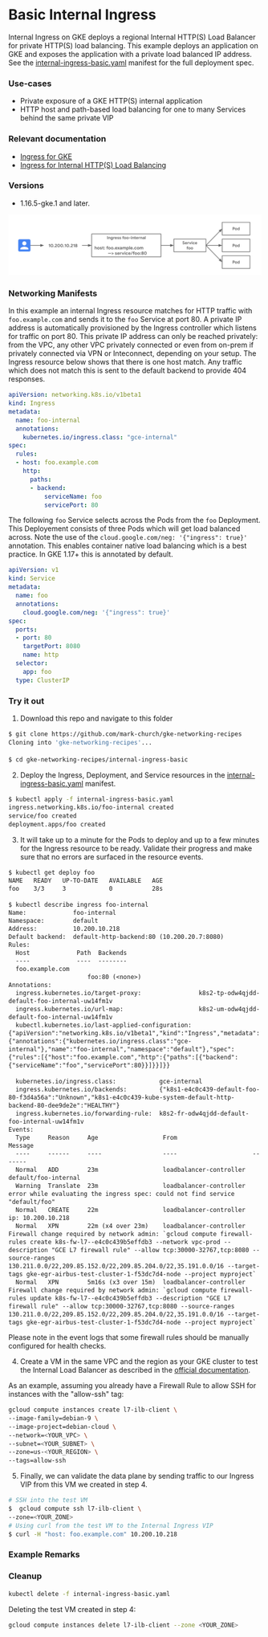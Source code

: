 # Basic Internal Ingress

Internal Ingress on GKE deploys a regional Internal HTTP(S) Load Balancer for private HTTP(S) load balancing. This example deploys an application on GKE and exposes the application with a private load balanced IP address. See the [internal-ingress-basic.yaml](internal-ingress-basic.yaml) manifest for the full deployment spec.

### Use-cases

- Private exposure of a GKE HTTP(S) internal application
- HTTP host and path-based load balancing for one to many Services behind the same private VIP

### Relevant documentation

- [Ingress for GKE](https://cloud.google.com/kubernetes-engine/docs/concepts/ingress)
- [Ingress for Internal HTTP(S) Load Balancing](https://cloud.google.com/kubernetes-engine/docs/concepts/ingress-ilb)

### Versions

- 1.16.5-gke.1 and later.


![basic internal ingress](../../images/internal-ingress-basic.png)

### Networking Manifests

In this example an internal Ingress resource matches for HTTP traffic with `foo.example.com` and sends it to the `foo` Service at port 80. A private IP address is automatically provisioned by the Ingress controller which listens for traffic on port 80. This private IP address can only be reached privately: from the VPC, any other VPC privately connected or even from on-prem if privately connected via VPN or Inteconnect, depending on your setup. The Ingress resource below shows that there is one host match. Any traffic which does not match this is sent to the default backend to provide 404 responses. 


```yaml
apiVersion: networking.k8s.io/v1beta1
kind: Ingress
metadata:
  name: foo-internal
  annotations:
    kubernetes.io/ingress.class: "gce-internal"
spec:
  rules:
  - host: foo.example.com
    http:
      paths:
      - backend:
          serviceName: foo
          servicePort: 80
```

The following `foo` Service selects across the Pods from the `foo` Deployment. This Deployement consists of three Pods which will get load balanced across. Note the use of the `cloud.google.com/neg: '{"ingress": true}'` annotation. This enables container native load balancing which is a best practice. In GKE 1.17+ this is annotated by default.

```yaml
apiVersion: v1
kind: Service
metadata:
  name: foo
  annotations:
    cloud.google.com/neg: '{"ingress": true}'
spec:
  ports:
  - port: 80
    targetPort: 8080
    name: http 
  selector:
    app: foo
  type: ClusterIP
```

### Try it out

1. Download this repo and navigate to this folder

```sh
$ git clone https://github.com/mark-church/gke-networking-recipes
Cloning into 'gke-networking-recipes'...

$ cd gke-networking-recipes/internal-ingress-basic
```

2. Deploy the Ingress, Deployment, and Service resources in the [internal-ingress-basic.yaml](internal-ingress-basic.yaml) manifest.

```sh
$ kubectl apply -f internal-ingress-basic.yaml
ingress.networking.k8s.io/foo-internal created
service/foo created
deployment.apps/foo created

```


3. It will take up to a minute for the Pods to deploy and up to a few minutes for the Ingress resource to be ready. Validate their progress and make sure that no errors are surfaced in the resource events.


```
$ kubectl get deploy foo
NAME   READY   UP-TO-DATE   AVAILABLE   AGE
foo    3/3     3            0           28s

$ kubectl describe ingress foo-internal
Name:             foo-internal
Namespace:        default
Address:          10.200.10.218
Default backend:  default-http-backend:80 (10.200.20.7:8080)
Rules:
  Host             Path  Backends
  ----             ----  --------
  foo.example.com  
                      foo:80 (<none>)
Annotations:
  ingress.kubernetes.io/target-proxy:                k8s2-tp-odw4qjdd-default-foo-internal-uw14fm1v
  ingress.kubernetes.io/url-map:                     k8s2-um-odw4qjdd-default-foo-internal-uw14fm1v
  kubectl.kubernetes.io/last-applied-configuration:  {"apiVersion":"networking.k8s.io/v1beta1","kind":"Ingress","metadata":{"annotations":{"kubernetes.io/ingress.class":"gce-internal"},"name":"foo-internal","namespace":"default"},"spec":{"rules":[{"host":"foo.example.com","http":{"paths":[{"backend":{"serviceName":"foo","servicePort":80}}]}}]}}

  kubernetes.io/ingress.class:            gce-internal
  ingress.kubernetes.io/backends:         {"k8s1-e4c0c439-default-foo-80-f3d4a56a":"Unknown","k8s1-e4c0c439-kube-system-default-http-backend-80-dee9de2e":"HEALTHY"}
  ingress.kubernetes.io/forwarding-rule:  k8s2-fr-odw4qjdd-default-foo-internal-uw14fm1v
Events:
  Type     Reason     Age                  From                     Message
  ----     ------     ----                 ----                     -------
  Normal   ADD        23m                  loadbalancer-controller  default/foo-internal
  Warning  Translate  23m                  loadbalancer-controller  error while evaluating the ingress spec: could not find service "default/foo"
  Normal   CREATE     22m                  loadbalancer-controller  ip: 10.200.10.218
  Normal   XPN        22m (x4 over 23m)    loadbalancer-controller  Firewall change required by network admin: `gcloud compute firewall-rules create k8s-fw-l7--e4c0c439b5effdb3 --network vpc-prod --description "GCE L7 firewall rule" --allow tcp:30000-32767,tcp:8080 --source-ranges 130.211.0.0/22,209.85.152.0/22,209.85.204.0/22,35.191.0.0/16 --target-tags gke-egr-airbus-test-cluster-1-f53dc7d4-node --project myproject`
  Normal   XPN        5m16s (x3 over 15m)  loadbalancer-controller  Firewall change required by network admin: `gcloud compute firewall-rules update k8s-fw-l7--e4c0c439b5effdb3 --description "GCE L7 firewall rule" --allow tcp:30000-32767,tcp:8080 --source-ranges 130.211.0.0/22,209.85.152.0/22,209.85.204.0/22,35.191.0.0/16 --target-tags gke-egr-airbus-test-cluster-1-f53dc7d4-node --project myproject`
```

Please note in the event logs that some firewall rules should be manually configured for health checks.

4. Create a VM in the same VPC and the region as your GKE cluster to test the Internal Load Balancer as described in the [official documentation](https://cloud.google.com/kubernetes-engine/docs/how-to/internal-load-balance-ingress#step_5_validate_successful_ingress_deployment).

As an example, assuming you already have a Firewall Rule to allow SSH for instances with the "allow-ssh" tag:

```sh
gcloud compute instances create l7-ilb-client \
--image-family=debian-9 \
--image-project=debian-cloud \
--network=<YOUR_VPC> \
--subnet=<YOUR_SUBNET> \
--zone=us-<YOUR_REGION> \
--tags=allow-ssh
```

5. Finally, we can validate the data plane by sending traffic to our Ingress VIP from this VM we created in step 4.

```sh
# SSH into the test VM
$  gcloud compute ssh l7-ilb-client \
--zone=<YOUR_ZONE>
# Using curl from the test VM to the Internal Ingress VIP
$ curl -H "host: foo.example.com" 10.200.10.218

```
### Example Remarks


### Cleanup

```sh
kubectl delete -f internal-ingress-basic.yaml
```

Deleting the test VM created in step 4:

```sh
gcloud compute instances delete l7-ilb-client --zone <YOUR_ZONE>
```